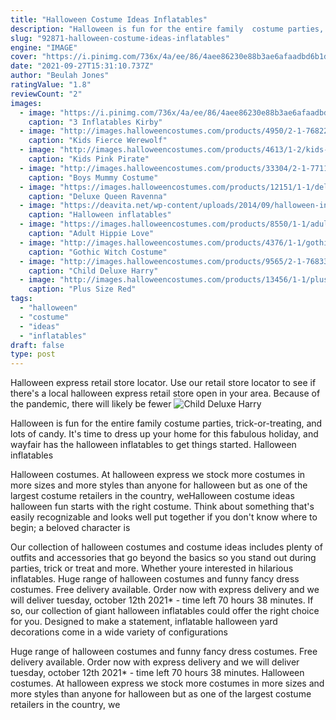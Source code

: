 ```yaml
---
title: "Halloween Costume Ideas Inflatables"
description: "Halloween is fun for the entire family  costume parties, trick-or-treating, and lots of candy. It's time to dress up your home for this fabulous holiday, and wayfair has the halloween inflatables to get things started. Halloween inflatables"
slug: "92871-halloween-costume-ideas-inflatables"
engine: "IMAGE"
cover: "https://i.pinimg.com/736x/4a/ee/86/4aee86230e88b3ae6afaadbd6b1d8566.jpg"
date: "2021-09-27T15:31:10.737Z"
author: "Beulah Jones"
ratingValue: "1.8"
reviewCount: "2"
images:
  - image: "https://i.pinimg.com/736x/4a/ee/86/4aee86230e88b3ae6afaadbd6b1d8566.jpg"
    caption: "3 Inflatables Kirby"
  - image: "http://images.halloweencostumes.com/products/4950/2-1-76822/kids-fierce-werewolf-costume.jpg"
    caption: "Kids Fierce Werewolf"
  - image: "http://images.halloweencostumes.com/products/4613/1-2/kids-pink-pirate-costume.jpg"
    caption: "Kids Pink Pirate"
  - image: "http://images.halloweencostumes.com/products/33304/2-1-77119/boys-mummy-costume.jpg"
    caption: "Boys Mummy Costume"
  - image: "https://images.halloweencostumes.com/products/12151/1-1/deluxe-queen-ravenna-skull-dress.jpg"
    caption: "Deluxe Queen Ravenna"
  - image: "https://deavita.net/wp-content/uploads/2014/09/halloween-inflatables-easy-garden-decor-halloween-party-decorating-ideas.jpg"
    caption: "Halloween inflatables"
  - image: "https://images.halloweencostumes.com/products/8550/1-1/adult-hippie-love-child-costume.jpg"
    caption: "Adult Hippie Love"
  - image: "http://images.halloweencostumes.com/products/4376/1-1/gothic-witch-costume.jpg"
    caption: "Gothic Witch Costume"
  - image: "http://images.halloweencostumes.com/products/9565/2-1-76833/child-deluxe-harry-potter-costume.jpg"
    caption: "Child Deluxe Harry"
  - image: "http://images.halloweencostumes.com/products/13456/1-1/plus-size-red-gothic-wedding-dress.jpg"
    caption: "Plus Size Red"
tags:
  - "halloween"
  - "costume"
  - "ideas"
  - "inflatables"
draft: false
type: post
---
```


Halloween express retail store locator. Use our retail store locator to see if there's a local halloween express retail store open in your area. Because of the pandemic, there will likely be fewer
![Child Deluxe Harry](http://images.halloweencostumes.com/products/9565/2-1-76833/child-deluxe-harry-potter-costume.jpg "Child Deluxe Harry")

Halloween is fun for the entire family  costume parties, trick-or-treating, and lots of candy. It&#39;s time to dress up your home for this fabulous holiday, and wayfair has the halloween inflatables to get things started. Halloween inflatables
<!--inArticleAds-->

<!--galleryOne-->

Halloween costumes. At halloween express we stock more costumes in more sizes and more styles than anyone for halloween but as one of the largest costume retailers in the country, weHalloween costume ideas halloween fun starts with the right costume. Think about something that's easily recognizable and looks well put together if you don't know where to begin; a beloved character is
<!--inArticleAds-->

<!--galleryTwo-->

Our collection of halloween costumes and costume ideas includes plenty of outfits and accessories that go beyond the basics so you stand out during parties, trick or treat and more. Whether youre interested in hilarious inflatables. Huge range of halloween costumes and funny fancy dress costumes. Free delivery available. Order now with express delivery and we will deliver tuesday, october 12th 2021* - time left 70 hours 38 minutes. If so, our collection of giant halloween inflatables could offer the right choice for you. Designed to make a statement, inflatable halloween yard decorations come in a wide variety of configurations
<!--galleryThree-->

Huge range of halloween costumes and funny fancy dress costumes. Free delivery available. Order now with express delivery and we will deliver tuesday, october 12th 2021* - time left 70 hours 38 minutes. Halloween costumes. At halloween express we stock more costumes in more sizes and more styles than anyone for halloween but as one of the largest costume retailers in the country, we